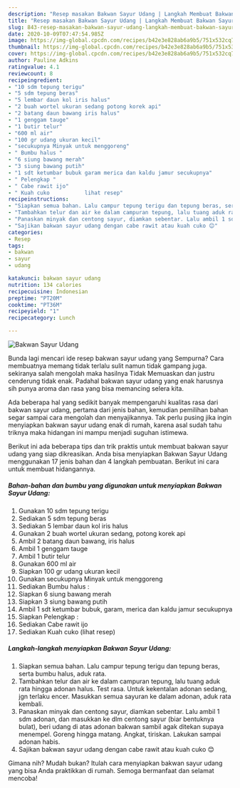 ```yaml
---
description: "Resep masakan Bakwan Sayur Udang | Langkah Membuat Bakwan Sayur Udang Yang Enak Banget"
title: "Resep masakan Bakwan Sayur Udang | Langkah Membuat Bakwan Sayur Udang Yang Enak Banget"
slug: 843-resep-masakan-bakwan-sayur-udang-langkah-membuat-bakwan-sayur-udang-yang-enak-banget
date: 2020-10-09T07:47:54.985Z
image: https://img-global.cpcdn.com/recipes/b42e3e828ab6a9b5/751x532cq70/bakwan-sayur-udang-foto-resep-utama.jpg
thumbnail: https://img-global.cpcdn.com/recipes/b42e3e828ab6a9b5/751x532cq70/bakwan-sayur-udang-foto-resep-utama.jpg
cover: https://img-global.cpcdn.com/recipes/b42e3e828ab6a9b5/751x532cq70/bakwan-sayur-udang-foto-resep-utama.jpg
author: Pauline Adkins
ratingvalue: 4.1
reviewcount: 8
recipeingredient:
- "10 sdm tepung terigu"
- "5 sdm tepung beras"
- "5 lembar daun kol iris halus"
- "2 buah wortel ukuran sedang potong korek api"
- "2 batang daun bawang iris halus"
- "1 genggam tauge"
- "1 butir telur"
- "600 ml air"
- "100 gr udang ukuran kecil"
- "secukupnya Minyak untuk menggoreng"
- " Bumbu halus "
- "6 siung bawang merah"
- "3 siung bawang putih"
- "1 sdt ketumbar bubuk garam merica dan kaldu jamur secukupnya"
- " Pelengkap "
- " Cabe rawit ijo"
- " Kuah cuko           lihat resep"
recipeinstructions:
- "Siapkan semua bahan. Lalu campur tepung terigu dan tepung beras, serta bumbu halus, aduk rata."
- "Tambahkan telur dan air ke dalam campuran tepung, lalu tuang aduk rata hingga adonan halus. Test rasa. Untuk kekentalan adonan sedang, jgn terlaku encer. Masukkan semua sayuran ke dalam adonan, aduk rata kembali."
- "Panaskan minyak dan centong sayur, diamkan sebentar. Lalu ambil 1 sdm adonan, dan masukkan ke dlm centong sayur (biar bentuknya bulat), beri udang di atas adonan bakwan sambil agak ditekan supaya menempel. Goreng hingga matang. Angkat, tiriskan. Lakukan sampai adonan habis."
- "Sajikan bakwan sayur udang dengan cabe rawit atau kuah cuko 😊"
categories:
- Resep
tags:
- bakwan
- sayur
- udang

katakunci: bakwan sayur udang 
nutrition: 134 calories
recipecuisine: Indonesian
preptime: "PT20M"
cooktime: "PT36M"
recipeyield: "1"
recipecategory: Lunch

---
```



![Bakwan Sayur Udang](https://img-global.cpcdn.com/recipes/b42e3e828ab6a9b5/751x532cq70/bakwan-sayur-udang-foto-resep-utama.jpg)

Bunda lagi mencari ide resep bakwan sayur udang yang Sempurna? Cara membuatnya memang tidak terlalu sulit namun tidak gampang juga. sekiranya salah mengolah maka hasilnya Tidak Memuaskan dan justru cenderung tidak enak. Padahal bakwan sayur udang yang enak harusnya sih punya aroma dan rasa yang bisa memancing selera kita.



Ada beberapa hal yang sedikit banyak mempengaruhi kualitas rasa dari bakwan sayur udang, pertama dari jenis bahan, kemudian pemilihan bahan segar sampai cara mengolah dan menyajikannya. Tak perlu pusing jika ingin menyiapkan bakwan sayur udang enak di rumah, karena asal sudah tahu triknya maka hidangan ini mampu menjadi suguhan istimewa.


Berikut ini ada beberapa tips dan trik praktis untuk membuat bakwan sayur udang yang siap dikreasikan. Anda bisa menyiapkan Bakwan Sayur Udang menggunakan 17 jenis bahan dan 4 langkah pembuatan. Berikut ini cara untuk membuat hidangannya.

<!--inarticleads1-->

##### Bahan-bahan dan bumbu yang digunakan untuk menyiapkan Bakwan Sayur Udang:

1. Gunakan 10 sdm tepung terigu
1. Sediakan 5 sdm tepung beras
1. Sediakan 5 lembar daun kol iris halus
1. Gunakan 2 buah wortel ukuran sedang, potong korek api
1. Ambil 2 batang daun bawang, iris halus
1. Ambil 1 genggam tauge
1. Ambil 1 butir telur
1. Gunakan 600 ml air
1. Siapkan 100 gr udang ukuran kecil
1. Gunakan secukupnya Minyak untuk menggoreng
1. Sediakan  Bumbu halus :
1. Siapkan 6 siung bawang merah
1. Siapkan 3 siung bawang putih
1. Ambil 1 sdt ketumbar bubuk, garam, merica dan kaldu jamur secukupnya
1. Siapkan  Pelengkap :
1. Sediakan  Cabe rawit ijo
1. Sediakan  Kuah cuko           (lihat resep)




<!--inarticleads2-->

##### Langkah-langkah menyiapkan Bakwan Sayur Udang:

1. Siapkan semua bahan. Lalu campur tepung terigu dan tepung beras, serta bumbu halus, aduk rata.
1. Tambahkan telur dan air ke dalam campuran tepung, lalu tuang aduk rata hingga adonan halus. Test rasa. Untuk kekentalan adonan sedang, jgn terlaku encer. Masukkan semua sayuran ke dalam adonan, aduk rata kembali.
1. Panaskan minyak dan centong sayur, diamkan sebentar. Lalu ambil 1 sdm adonan, dan masukkan ke dlm centong sayur (biar bentuknya bulat), beri udang di atas adonan bakwan sambil agak ditekan supaya menempel. Goreng hingga matang. Angkat, tiriskan. Lakukan sampai adonan habis.
1. Sajikan bakwan sayur udang dengan cabe rawit atau kuah cuko 😊




Gimana nih? Mudah bukan? Itulah cara menyiapkan bakwan sayur udang yang bisa Anda praktikkan di rumah. Semoga bermanfaat dan selamat mencoba!
